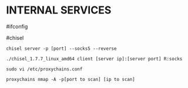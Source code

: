# INTERNAL SERVICES
#ifconfig

#chisel

```
chisel server -p [port] --socks5 --reverse

./chisel_1.7.7_linux_amd64 client [server ip]:[server port] R:socks

sudo vi /etc/proxychains.conf

proxychains nmap -A -p[port to scan] [ip to scan]